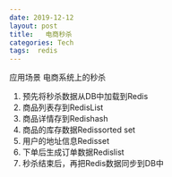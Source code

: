 ```yaml
---
date: 2019-12-12
layout: post
title:   电商秒杀
categories: Tech
tags:  redis
---
```



应用场景
电商系统上的秒杀
1. 预先将秒杀数据从DB中加载到Redis
2. 商品列表存到RedisList
3. 商品详情存到Redishash
4. 商品的库存数据Redissorted set
5. 用户的地址信息Redisset
6. 下单后生成订单数据Redislist
7. 秒杀结束后，再把Redis数据同步到DB中